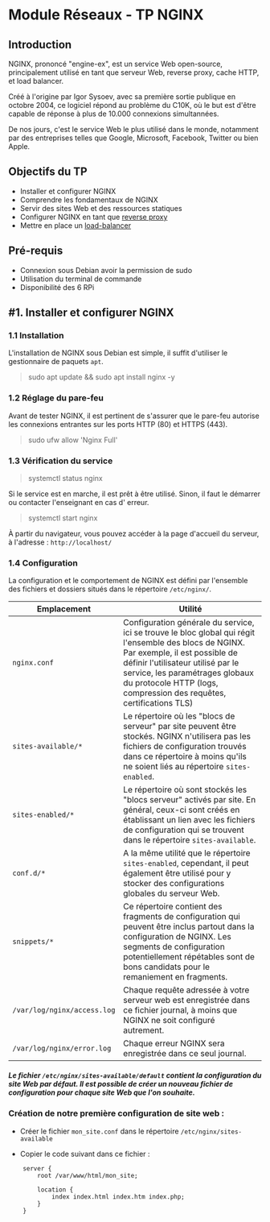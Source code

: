 # Module Réseaux - TP NGINX

## Introduction

NGINX, prononcé "engine-ex", est un service Web open-source, principalement utilisé en tant que serveur Web, reverse
proxy, cache HTTP, et load balancer.

Créé à l'origine par Igor Sysoev, avec sa première sortie publique en octobre 2004, ce logiciel répond au problème du
C10K, où le but est d'être capable de réponse à plus de 10.000 connexions simultannées.

De nos jours, c'est le service Web le plus utilisé dans le monde, notamment par des entreprises telles que Google,
Microsoft, Facebook, Twitter ou bien Apple.

## Objectifs du TP

* Installer et configurer NGINX
* Comprendre les fondamentaux de NGINX
* Servir des sites Web et des ressources statiques
* Configurer NGINX en tant que [reverse proxy](https://fr.wikipedia.org/wiki/Proxy_inverse)
* Mettre en place un [load-balancer](https://www.ovhcloud.com/fr/public-cloud/what-load-balancing/)

## Pré-requis

* Connexion sous Debian avoir la permission de sudo
* Utilisation du terminal de commande
* Disponibilité des 6 RPi

## #1. Installer et configurer NGINX

### 1.1 Installation

L'installation de NGINX sous Debian est simple, il suffit d'utiliser le gestionnaire de paquets `apt`.
> sudo apt update && sudo apt install nginx -y

### 1.2 Réglage du pare-feu

Avant de tester NGINX, il est pertinent de s'assurer que le pare-feu autorise les connexions entrantes sur les ports
HTTP (80) et HTTPS (443).

> sudo ufw allow 'Nginx Full'

### 1.3 Vérification du service

> systemctl status nginx

Si le service est en marche, il est prêt à être utilisé. Sinon, il faut le démarrer ou contacter l'enseignant en cas d'
erreur.

> systemctl start nginx

À partir du navigateur, vous pouvez accéder à la page d'accueil du serveur, à l'adresse : `http://localhost/`

### 1.4 Configuration

La configuration et le comportement de NGINX est défini par l'ensemble des fichiers et dossiers situés dans le
répertoire `/etc/nginx/`.

| Emplacement                 | Utilité                                                                                                                                                                                                                                                                                    |
|-----------------------------|--------------------------------------------------------------------------------------------------------------------------------------------------------------------------------------------------------------------------------------------------------------------------------------------|
| `nginx.conf`                | Configuration générale du service, ici se trouve le bloc global qui régit l'ensemble des blocs de NGINX.<br/>Par exemple, il est possible de définir l'utilisateur utilisé par le service, les paramétrages globaux du protocole HTTP (logs, compression des requêtes, certifications TLS) |
| `sites-available/*`         | Le répertoire où les "blocs de serveur" par site peuvent être stockés. NGINX n'utilisera pas les fichiers de configuration trouvés dans ce répertoire à moins qu'ils ne soient liés au répertoire `sites-enabled`.                                                                         |
| `sites-enabled/*`           | Le répertoire où sont stockés les "blocs serveur" activés par site. En général, ceux-ci sont créés en établissant un lien avec les fichiers de configuration qui se trouvent dans le répertoire `sites-available`.                                                                         |
| `conf.d/*`                  | A la même utilité que le répertoire `sites-enabled`, cependant, il peut également être utilisé pour y stocker des configurations globales du serveur Web.                                                                                                                                  |
| `snippets/*`                | Ce répertoire contient des fragments de configuration qui peuvent être inclus partout dans la configuration de NGINX. Les segments de configuration potentiellement répétables sont de bons candidats pour le remaniement en fragments.                                                    |
| `/var/log/nginx/access.log` | Chaque requête adressée à votre serveur web est enregistrée dans ce fichier journal, à moins que NGINX ne soit configuré autrement.                                                                                                                                                        |
| `/var/log/nginx/error.log`  | Chaque erreur NGINX sera enregistrée dans ce seul journal.                                                                                                                                                                                                                                 |

##### Le fichier `/etc/nginx/sites-available/default` contient la configuration du site Web par défaut. Il est possible de créer un nouveau fichier de configuration pour chaque site Web que l'on souhaite.

### Création de notre première configuration de site web :

* Créer le fichier `mon_site.conf` dans le répertoire `/etc/nginx/sites-available`

* Copier le code suivant dans ce fichier :

````nginx configuration
    server {
        root /var/www/html/mon_site;
        
        location {
            index index.html index.htm index.php;    
        }
    }
````


